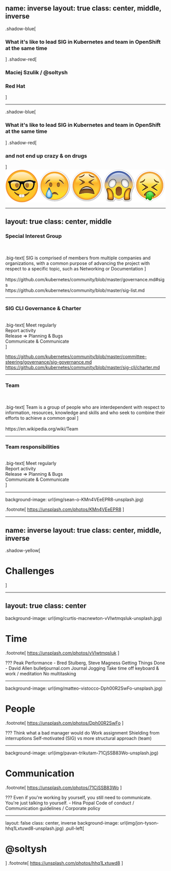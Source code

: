 name: inverse
layout: true
class: center, middle, inverse
---

.shadow-blue[
### What it's like to lead SIG in Kubernetes and team in OpenShift at the same time
]
.shadow-red[
### Maciej Szulik / @soltysh
### Red Hat
]


---
.shadow-blue[
### What it's like to lead SIG in Kubernetes and team in OpenShift at the same time
]
.shadow-red[
### and not end up crazy & on drugs
]
<br />
![emojis](img/emojis.png)


---
layout: true
class: center, middle
---
### Special Interest Group
<br />
<br />
.big-text[
SIG is comprised of members from multiple companies and organizations,
with a common purpose of advancing the project with respect to a specific topic,
such as Networking or Documentation
]
<br />
<br />
https://github.com/kubernetes/community/blob/master/governance.md#sigs
<br />
https://github.com/kubernetes/community/blob/master/sig-list.md


---
### SIG CLI Governance & Charter
<br />
.big-text[
Meet regularly <br />
Report activity <br />
Release => Planning & Bugs <br />
Communicate & Communicate <br />
]

https://github.com/kubernetes/community/blob/master/committee-steering/governance/sig-governance.md
https://github.com/kubernetes/community/blob/master/sig-cli/charter.md


---
### Team
<br />
<br />
.big-text[
Team is a group of people who are interdependent with respect to information,
resources, knowledge and skills and who seek to combine their efforts to achieve
a common goal
]
<br />
<br />
https://en.wikipedia.org/wiki/Team


---
### Team responsibilities
<br />
.big-text[
Meet regularly <br />
Report activity <br />
Release => Planning & Bugs <br />
Communicate & Communicate <br />
]


---
background-image: url(img/sean-o-KMn4VEeEPR8-unsplash.jpg)

.footnote[
https://unsplash.com/photos/KMn4VEeEPR8
]


---
name: inverse
layout: true
class: center, middle, inverse
---
.shadow-yellow[
# Challenges
]


---
layout: true
class: center
---
background-image: url(img/curtis-macnewton-vVIwtmqsIuk-unsplash.jpg)


# Time

.footnote[
https://unsplash.com/photos/vVIwtmqsIuk
]

???
Peak Performance - Bred Stulberg, Steve Magness
Getting Things Done - David Allen
bulletjournal.com
Journal
Jogging
Take time off keyboard & work / meditation
No multitasking


---
background-image: url(img/matteo-vistocco-Dph00R2SwFo-unsplash.jpg)

# People

.footnote[
https://unsplash.com/photos/Dph00R2SwFo
]

???
Think what a bad manager would do
Work assignment
Shielding from interruptions
Self-motivated (SIG) vs more structural approach (team)


---
background-image: url(img/pavan-trikutam-71CjSSB83Wo-unsplash.jpg)

# Communication

.footnote[
https://unsplash.com/photos/71CjSSB83Wo
]


???
Even if you're working by yourself, you still need to communicate. You're just talking to yourself. - Hina Popal
Code of conduct / Communication guidelines / Corporate policy


---
layout: false
class: center, inverse
background-image: url(img/jon-tyson-hhq1Lxtuwd8-unsplash.jpg)
.pull-left[
<br />
# @soltysh
]
.footnote[
https://unsplash.com/photos/hhq1Lxtuwd8
]
